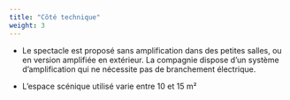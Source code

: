 ```yaml
---
title: "Côté technique"
weight: 3
---
```


* Le spectacle est proposé sans amplification dans des petites salles, ou en version amplifiée en extérieur. La compagnie dispose d’un système d’amplification qui ne nécessite pas de branchement électrique.

* L’espace scénique utilisé varie entre 10 et 15 m²